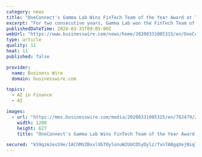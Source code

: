 ```yaml
---
category: news
title: "OneConnect's Gamma Lab Wins FinTech Team of the Year Award at The Asset for Two Consecutive Years"
excerpt: "For two consecutive years, Gamma Lab won the FinTech Team of the Year award, demonstrating OneConnect's industry leading position in both AI technology R&D and deployment. Gamma Lab not only has the leading AI technology, but also deploys the technology in financial scenarios. Its remote agent service uses robots rather than humans to reach ..."
publishedDateTime: 2020-03-31T09:05:00Z
webUrl: "https://www.businesswire.com/news/home/20200331005315/en/OneConnects-Gamma-Lab-Wins-FinTech-Team-Year"
type: article
quality: 11
heat: 11
published: false

provider:
  name: Business Wire
  domain: businesswire.com

topics:
  - AI in Finance
  - AI

images:
  - url: "https://mms.businesswire.com/media/20200331005315/en/782479/23/project.jpg"
    width: 1200
    height: 627
    title: "OneConnect's Gamma Lab Wins FinTech Team of the Year Award at The Asset for Two Consecutive Years"

secured: "kS9qzmJesS9e/IAChMUZBxxlXbTOylonuW2UUCD5yDylz/fvnTABgqXejNiqlN5D2UtTG/PbQ1FdHRQf1I6Aec5fSCUtHrzej7WQYIOJgRuvMmRWB3XABaumnvmhOn+5C4oYj4j5kpxOyItkAdExN6ZTC22fctNkBdmW3Z5qHjE5TaXO63MWl+zMGNMV9QgDzNSO7Xbj4ShtPoaSC3OiP2CmRbiQkCaHkMq0sPj5yV2BEP1j7fix9qHHUWStFRnYpNtt/E+Jh5P9otmOqprNGqLANGAMN1zO5hUZ8YxlSsrWzSOA5d0YSLmQuVL8fAEe;TN38iKL1JOTfInHT3ZLWPg=="
---
```


